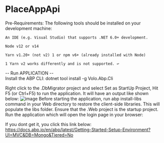 # PlaceAppApi
Pre-Requirements: 
    The following tools should be installed on your development machine:

    An IDE (e.g. Visual Studio) that supports .NET 6.0+ development.

    Node v12 or v14

    Yarn v1.20+ (not v2) 1 or npm v6+ (already installed with Node)

    1 Yarn v2 works differently and is not supported. ↩


-- Run APPLICATION -- <br>
Install the ABP CLI:
    dotnet tool install -g Volo.Abp.Cli


Right click to the .DbMigrator project and select Set as StartUp Project, Hit F5 (or Ctrl+F5) to run the application. It will have an output like shown below:
![image](https://user-images.githubusercontent.com/62060849/182127661-d3367a52-6d48-4860-8457-4b5a3deec3a6.png)
Before starting the application, run abp install-libs command in your Web directory to restore the client-side libraries. This will populate the libs folder.
Ensure that the .Web project is the startup project. Run the application which will open the login page in your browser:

If you dont get it, you click this link below:
https://docs.abp.io/en/abp/latest/Getting-Started-Setup-Environment?UI=MVC&DB=Mongo&Tiered=No
  
